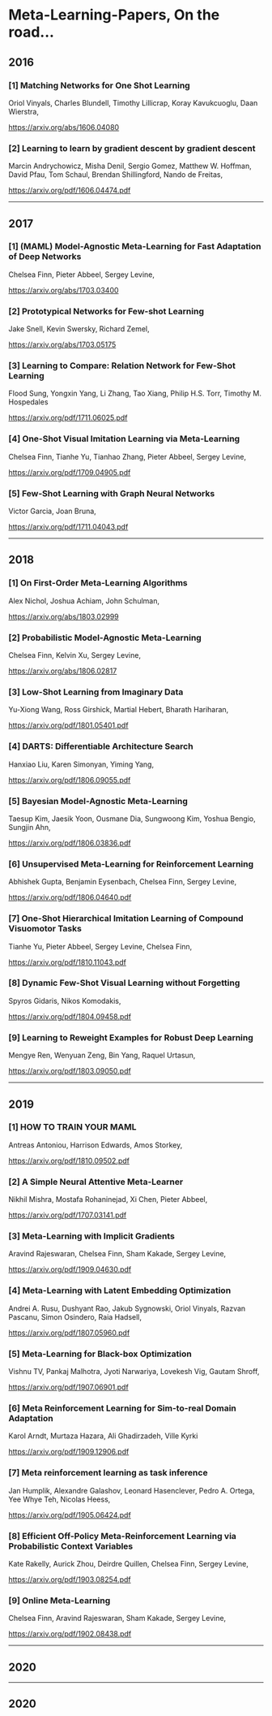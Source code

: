 # Meta-Learning-Papers, On the road...
## 2016
### [1] Matching Networks for One Shot Learning

Oriol Vinyals, Charles Blundell, Timothy Lillicrap, Koray Kavukcuoglu, Daan Wierstra,

https://arxiv.org/abs/1606.04080

### [2] Learning to learn by gradient descent by gradient descent

Marcin Andrychowicz, Misha Denil, Sergio Gomez, Matthew W. Hoffman, David Pfau, Tom Schaul, Brendan Shillingford, Nando de Freitas,

https://arxiv.org/pdf/1606.04474.pdf

---
## 2017
### [1] (MAML) Model-Agnostic Meta-Learning for Fast Adaptation of Deep Networks

Chelsea Finn, Pieter Abbeel, Sergey Levine, 

https://arxiv.org/abs/1703.03400
 
### [2] Prototypical Networks for Few-shot Learning

Jake Snell, Kevin Swersky, Richard Zemel,

https://arxiv.org/abs/1703.05175

### [3] Learning to Compare: Relation Network for Few-Shot Learning
Flood Sung, Yongxin Yang, Li Zhang, Tao Xiang, Philip H.S. Torr, Timothy M. Hospedales

https://arxiv.org/pdf/1711.06025.pdf

### [4] One-Shot Visual Imitation Learning via Meta-Learning
Chelsea Finn, Tianhe Yu, Tianhao Zhang, Pieter Abbeel, Sergey Levine,

https://arxiv.org/pdf/1709.04905.pdf

### [5] Few-Shot Learning with Graph Neural Networks
Victor Garcia, Joan Bruna,

https://arxiv.org/pdf/1711.04043.pdf

---
## 2018
### [1] On First-Order Meta-Learning Algorithms
Alex Nichol, Joshua Achiam, John Schulman,

https://arxiv.org/abs/1803.02999

### [2] Probabilistic Model-Agnostic Meta-Learning
Chelsea Finn, Kelvin Xu, Sergey Levine,

https://arxiv.org/abs/1806.02817

### [3] Low-Shot Learning from Imaginary Data
Yu-Xiong Wang, Ross Girshick, Martial Hebert, Bharath Hariharan,

https://arxiv.org/pdf/1801.05401.pdf

### [4] DARTS: Differentiable Architecture Search
Hanxiao Liu, Karen Simonyan, Yiming Yang,

https://arxiv.org/pdf/1806.09055.pdf

### [5] Bayesian Model-Agnostic Meta-Learning
Taesup Kim, Jaesik Yoon, Ousmane Dia, Sungwoong Kim, Yoshua Bengio, Sungjin Ahn,

https://arxiv.org/pdf/1806.03836.pdf

### [6] Unsupervised Meta-Learning for Reinforcement Learning
Abhishek Gupta, Benjamin Eysenbach, Chelsea Finn, Sergey Levine,

https://arxiv.org/pdf/1806.04640.pdf

### [7] One-Shot Hierarchical Imitation Learning of Compound Visuomotor Tasks
Tianhe Yu, Pieter Abbeel, Sergey Levine, Chelsea Finn,

https://arxiv.org/pdf/1810.11043.pdf

### [8] Dynamic Few-Shot Visual Learning without Forgetting
Spyros Gidaris, Nikos Komodakis,

https://arxiv.org/pdf/1804.09458.pdf

### [9] Learning to Reweight Examples for Robust Deep Learning
Mengye Ren, Wenyuan Zeng, Bin Yang, Raquel Urtasun,

https://arxiv.org/pdf/1803.09050.pdf

---
## 2019
### [1] HOW TO TRAIN YOUR MAML
Antreas Antoniou, Harrison Edwards, Amos Storkey,

https://arxiv.org/pdf/1810.09502.pdf

### [2] A Simple Neural Attentive Meta-Learner
Nikhil Mishra, Mostafa Rohaninejad, Xi Chen, Pieter Abbeel,

https://arxiv.org/pdf/1707.03141.pdf

### [3] Meta-Learning with Implicit Gradients
Aravind Rajeswaran, Chelsea Finn, Sham Kakade, Sergey Levine,

https://arxiv.org/pdf/1909.04630.pdf

### [4] Meta-Learning with Latent Embedding Optimization
Andrei A. Rusu, Dushyant Rao, Jakub Sygnowski, Oriol Vinyals, Razvan Pascanu, Simon Osindero, Raia Hadsell,

https://arxiv.org/pdf/1807.05960.pdf

### [5] Meta-Learning for Black-box Optimization
Vishnu TV, Pankaj Malhotra, Jyoti Narwariya, Lovekesh Vig, Gautam Shroff,

https://arxiv.org/pdf/1907.06901.pdf

### [6] Meta Reinforcement Learning for Sim-to-real Domain Adaptation
Karol Arndt, Murtaza Hazara, Ali Ghadirzadeh, Ville Kyrki

https://arxiv.org/pdf/1909.12906.pdf

### [7] Meta reinforcement learning as task inference
Jan Humplik, Alexandre Galashov, Leonard Hasenclever, Pedro A. Ortega, Yee Whye Teh, Nicolas Heess,

https://arxiv.org/pdf/1905.06424.pdf

### [8] Efficient Off-Policy Meta-Reinforcement Learning via Probabilistic Context Variables
Kate Rakelly, Aurick Zhou, Deirdre Quillen, Chelsea Finn, Sergey Levine,

https://arxiv.org/pdf/1903.08254.pdf

### [9] Online Meta-Learning
Chelsea Finn, Aravind Rajeswaran, Sham Kakade, Sergey Levine,

https://arxiv.org/pdf/1902.08438.pdf


---
## 2020

---
## 2020


